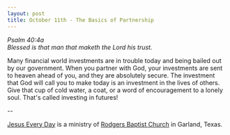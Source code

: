 ```yaml
---
layout: post
title: October 11th - The Basics of Partnership
---
```


_Psalm 40:4a  
Blessed is that man that maketh the Lord his trust._

Many financial world investments are in trouble today and being
bailed out by our government. When you partner with God, your
investments are sent to heaven ahead of you, and they are absolutely
secure. The investment that God will call you to make today is an
investment in the lives of others. Give that cup of cold water, a
coat, or a word of encouragement to a lonely soul. That's called
investing in futures!

 --

<a href=http://jesuseveryday.net>Jesus Every Day</a> is a ministry of <a href=http://rodgersbaptist.net>Rodgers Baptist Church</a> in Garland, Texas.
